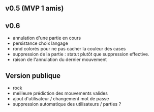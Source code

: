 
v0.5 (MVP 1 amis)
-----------------

v0.6
-----------------

* annulation d'une partie en cours
* persistance choix langage
* rond colorés pour ne pas cacher la couleur des cases
* suppression de la partie : statut plutôt que suppression effective.
* raison de l'annulation du dernier mouvement

Version publique
----------------

* rock
* meilleure prédiction des mouvements valides
* ajout d'utilisateur / changement mot de passe
* suppression automatique des utilisateurs / parties ?
